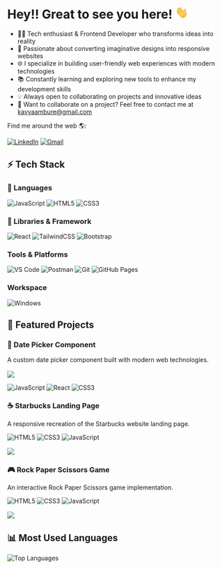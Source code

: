 # Hey!! Great to see you here! <img src="https://raw.githubusercontent.com/ABSphreak/ABSphreak/master/gifs/Hi.gif" width="30px">

- 👩‍💻 Tech enthusiast & Frontend Developer who transforms ideas into reality
- 🎨 Passionate about converting imaginative designs into responsive websites
- 🌐 I specialize in building user-friendly web experiences with modern technologies
- 📚 Constantly learning and exploring new tools to enhance my development skills
- 💡 Always open to collaborating on projects and innovative ideas
- 📧 Want to collaborate on a project? Feel free to contact me at kavyaambure@gmail.com
  
Find me around the web 🌎:

[![LinkedIn](https://img.shields.io/badge/LinkedIn-0077B5?style=for-the-badge&logo=linkedin&logoColor=white)](your-linkedin-url)
[![Gmail](https://img.shields.io/badge/Gmail-D14836?style=for-the-badge&logo=gmail&logoColor=white)](mailto:kavyaambure@gmail.com)

## ⚡ Tech Stack

### 🚀 Languages
![JavaScript](https://img.shields.io/badge/JavaScript-F7DF1E?style=for-the-badge&logo=javascript&logoColor=black)
![HTML5](https://img.shields.io/badge/HTML5-E34F26?style=for-the-badge&logo=html5&logoColor=white)
![CSS3](https://img.shields.io/badge/CSS3-1572B6?style=for-the-badge&logo=css3&logoColor=white)

### 🧩 Libraries & Framework
![React](https://img.shields.io/badge/React-20232A?style=for-the-badge&logo=react&logoColor=61DAFB)
![TailwindCSS](https://img.shields.io/badge/Tailwind_CSS-38B2AC?style=for-the-badge&logo=tailwind-css&logoColor=white)
![Bootstrap](https://img.shields.io/badge/[Bootstrap]-620af0?style=for-the-badge&logo=[Bootstrap]&logoColor=white)

###  Tools & Platforms
![VS Code](https://img.shields.io/badge/VS_Code-007ACC?style=for-the-badge&logo=visualstudiocode&logoColor=white)
![Postman](https://img.shields.io/badge/Postman-FF6C37?style=for-the-badge&logo=postman&logoColor=white)
![Git](https://img.shields.io/badge/Git-F05032?style=for-the-badge&logo=git&logoColor=white)
![GitHub Pages](https://img.shields.io/badge/GitHub_Pages-222222?style=for-the-badge&logo=github&logoColor=white)

### Workspace
![Windows](https://img.shields.io/badge/Windows-0078D4?style=for-the-badge&logo=microsoft&logoColor=white)

## 📌 Featured Projects
### 📅 Date Picker Component
A custom date picker component built with modern web technologies.

<a href="https://github.com/kavya123-ambure/date-picker-component">
    <img align="center" src="https://github-readme-stats.vercel.app/api/pin/?username=kavya123-ambure&repo=date-picker-component&theme=radical" />
</a>

![JavaScript](https://img.shields.io/badge/JavaScript-F7DF1E?style=for-the-badge&logo=javascript&logoColor=black)
![React](https://img.shields.io/badge/React-20232A?style=for-the-badge&logo=react&logoColor=61DAFB)
![CSS3](https://img.shields.io/badge/CSS3-1572B6?style=for-the-badge&logo=css3&logoColor=white)

### ☕ Starbucks Landing Page
A responsive recreation of the Starbucks website landing page.

![HTML5](https://img.shields.io/badge/HTML5-E34F26?style=for-the-badge&logo=html5&logoColor=white)
![CSS3](https://img.shields.io/badge/CSS3-1572B6?style=for-the-badge&logo=css3&logoColor=white)
![JavaScript](https://img.shields.io/badge/JavaScript-F7DF1E?style=for-the-badge&logo=javascript&logoColor=black)


  <a href="https://github.com/kavya123-ambure/starbucks_landing_page">
    <img align="center" src="https://github-readme-stats.vercel.app/api/pin/?username=kavya123-ambure&repo=starbucks_landing_page&theme=radical" />
  </a>

### 🎮 Rock Paper Scissors Game
An interactive Rock Paper Scissors game implementation.

![HTML5](https://img.shields.io/badge/HTML5-E34F26?style=for-the-badge&logo=html5&logoColor=white)
![CSS3](https://img.shields.io/badge/CSS3-1572B6?style=for-the-badge&logo=css3&logoColor=white)
![JavaScript](https://img.shields.io/badge/JavaScript-F7DF1E?style=for-the-badge&logo=javascript&logoColor=black)


  <a href="https://github.com/kavya123-ambure/RPS-game">
    <img align="center" src="https://github-readme-stats.vercel.app/api/pin/?username=kavya123-ambure&repo=RPS-game&theme=radical" />
  </a>


## 📊 Most Used Languages 
![Top Languages](https://github-readme-stats.vercel.app/api/top-langs/?username=kavya123-ambure&theme=radical&layout=compact)


